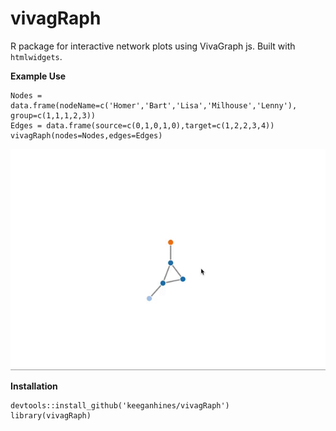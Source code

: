 vivagRaph
=========

R package for interactive network plots using VivaGraph js. Built with `htmlwidgets`.  

**Example Use**

```
Nodes = data.frame(nodeName=c('Homer','Bart','Lisa','Milhouse','Lenny'), group=c(1,1,1,2,3))
Edges = data.frame(source=c(0,1,0,1,0),target=c(1,2,2,3,4))
vivagRaph(nodes=Nodes,edges=Edges)
```

![Example Network](./vivagRaph.gif)

**Installation**
```
devtools::install_github('keeganhines/vivagRaph')
library(vivagRaph)
```



